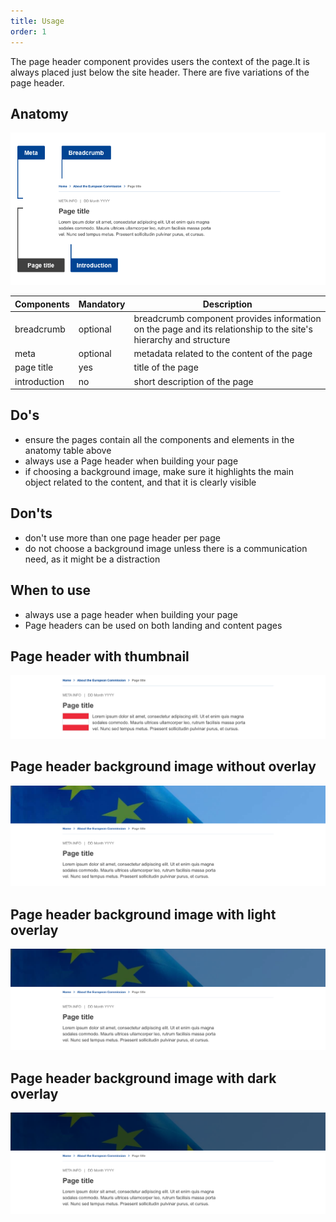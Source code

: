 ```yaml
---
title: Usage
order: 1
---
```

The page header component provides users the context of the page.It is always placed just below the site header. There are five variations of the page header.

## Anatomy

>

![](/cms-images/standardised-page-header.png)

| Components                                                                          | Mandatory | Description                                                                                                      |
| ----------------------------------------------------------------------------------- | --------- | ---------------------------------------------------------------------------------------------------------------- |
| <Link to="/ec/components/navigation/breadcrumb/usage/" standalone>breadcrumb</Link> | optional  | breadcrumb component provides information on the page and its relationship to the site's hierarchy and structure |
| meta                                                                                | optional  | metadata related to the content of the page                                                                      |
| page title                                                                          | yes       | title of the page                                                                                                |
| introduction                                                                        | no        | short description of the page                                                                                    |

## Do's

- ensure the pages contain all the components and elements in the anatomy table above
- always use a Page header when building your page
- if choosing a background image, make sure it highlights the main object related to the content, and that it is clearly visible

## Don'ts

- don't use more than one page header per page
- do not choose a background image unless there is a communication need, as it might be a distraction

## When to use

- always use a page header when building your page
- Page headers can be used on both landing and content pages

## Page header with thumbnail

![](/cms-images/ec_ph_st_thumb_l_996px.png)

## Page header background image without overlay

![](/cms-images/ec_ph_stan_image_l_996px.png)

## Page header background image with light overlay

![](/cms-images/ec_ph_stan_light_l_996px.png)

## Page header background image with dark overlay

![](/cms-images/ec_ph_stan_dark_l_996px.png)
